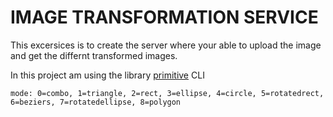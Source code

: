 # IMAGE TRANSFORMATION SERVICE
This excersices is to create the server where your able to upload the image and get the differnt transformed images.

In this project am using the library [primitive](https://github.com/fogleman/primitive) CLI

```
mode: 0=combo, 1=triangle, 2=rect, 3=ellipse, 4=circle, 5=rotatedrect, 6=beziers, 7=rotatedellipse, 8=polygon
```
